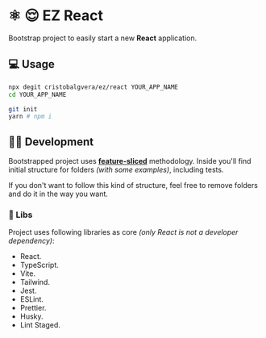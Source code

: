 # :atom_symbol: :relieved: EZ React

Bootstrap project to easily start a new **React** application.

## :computer: Usage

```bash
npx degit cristobalgvera/ez/react YOUR_APP_NAME
cd YOUR_APP_NAME

git init
yarn # npm i
```

## :man_technologist: Development

Bootstrapped project uses **[feature-sliced](https://feature-sliced.design/en/)** methodology. Inside you'll find initial structure for folders _(with some examples)_, including tests.

If you don't want to follow this kind of structure, feel free to remove folders and do it in the way you want.

### :test_tube: Libs

Project uses following libraries as core _(only React is not a developer dependency)_:

- React.
- TypeScript.
- Vite.
- Tailwind.
- Jest.
- ESLint.
- Prettier.
- Husky.
- Lint Staged.
